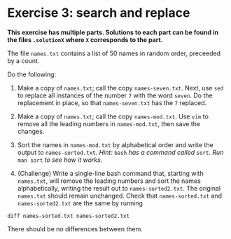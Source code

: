 # Exercise 3: search and replace

**This exercise has multiple parts. Solutions to each part can be found in the files `.solutionX` where `X` corresponds to the part.**

The file `names.txt` contains a list of 50 names in random order, preceeded by a count.

Do the following:

1. Make a copy of `names.txt`; call the copy `names-seven.txt`. Next, use `sed` to replace all instances of the number `7` with the word `seven`. Do the replacement in place, so that `names-seven.txt` has the `7` replaced.

2. Make a copy of `names.txt`; call the copy `names-mod.txt`. Use `vim` to remove all the leading numbers in `names-mod.txt`, then save the changes.

3. Sort the names in `names-mod.txt` by alphabetical order and write the output to `names-sorted.txt`. *Hint:* `bash` *has a command called* `sort`. *Run* `man sort` *to see how it works.*

4. (Challenge) Write a single-line bash command that, starting with `names.txt`, will remove the leading numbers and sort the names alphabetically, writing the result out to `names-sorted2.txt`. The original `names.txt` should remain unchanged. Check that `names-sorted.txt` and `names-sorted2.txt` are the same by running
  ```
  diff names-sorted.txt names-sorted2.txt
  ```
  There should be no differences between them.
